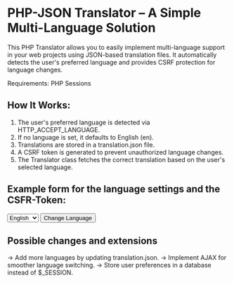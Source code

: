 # PHP-JSON Translator – A Simple Multi-Language Solution

This PHP Translator allows you to easily implement multi-language support in your web projects using JSON-based translation files. 
It automatically detects the user's preferred language and provides CSRF protection for language changes.

Requirements: PHP Sessions 

## How It Works:

1. The user's preferred language is detected via HTTP_ACCEPT_LANGUAGE.
2. If no language is set, it defaults to English (en).
3. Translations are stored in a translation.json file.
4. A CSRF token is generated to prevent unauthorized language changes.
5. The Translator class fetches the correct translation based on the user's selected language.



## Example form for the language settings and the CSFR-Token:

<form method="POST">
    <input type="hidden" name="pcstvalueLV" value="<?php echo $_SESSION['pcstLV']; ?>">
    <select name="language">
        <option value="en">English</option>
        <option value="de">Deutsch</option>
    </select>
    <button type="submit">Change Language</button>
</form>


## Possible changes and extensions

-> Add more languages by updating translation.json.
-> Implement AJAX for smoother language switching.
-> Store user preferences in a database instead of $_SESSION.
